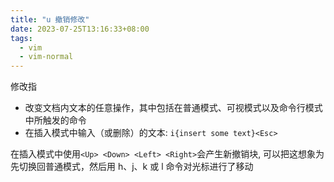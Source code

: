 ```yaml
---
title: "u 撤销修改"
date: 2023-07-25T13:16:33+08:00
tags:
  - vim
  - vim-normal
---
```


修改指

- 改变文档内文本的任意操作，其中包括在普通模式、可视模式以及命令行模式中所触发的命令
- 在插入模式中输入（或删除）的文本: `i{insert some text}<Esc>`

在插入模式中使用`<Up> <Down> <Left> <Right>`会产生新撤销块, 可以把这想象为先切换回普通模式，然后用 h、j、k 或 l 命令对光标进行了移动
